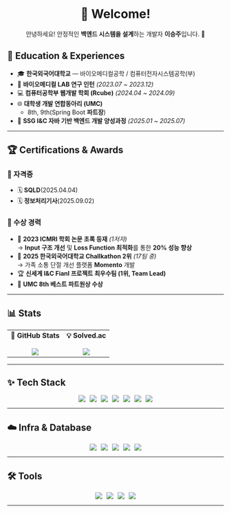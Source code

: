 <div align="center">

# 👋 Welcome!  
안녕하세요! 안정적인 **백엔드 시스템을 설계**하는 개발자 **이승주**입니다. 🚀  

</div>


## 🏫 Education & Experiences

- 🎓 **한국외국어대학교** — 바이오메디컬공학 / 컴퓨터전자시스템공학(부)
- 🧪 **바이오메디컬 LAB 연구 인턴** *(2023.07 ~ 2023.12)*  
- 💻 **컴퓨터공학부 웹개발 학회 (Rcube)** *(2024.04 ~ 2024.09)*  
- 🌐 **대학생 개발 연합동아리 (UMC)**  
  - 8th, 9th(Spring Boot **파트장**) 
- 🏢 **SSG I&C 자바 기반 백엔드 개발 양성과정** *(2025.01 ~ 2025.07)*

---

## 🏆 Certifications & Awards  

### 📜 자격증  
- 🗓 **SQLD**(2025.04.04)  
- 🗓 **정보처리기사**(2025.09.02)  

### 🥇 수상 경력  
- 🧠 **2023 ICMRI 학회 논문 초록 등재** *(1저자)*  
  → **Input 구조 개선** 및 **Loss Function 최적화**를 통한 **20% 성능 향상**  
- 🥈 **2025 한국외국어대학교 Challkathon 2위** *(17팀 중)*  
  → 가족 소통 단절 개선 플랫폼 **Momento** 개발  
- 🏆 **신세계 I&C Fianl 프로젝트 최우수팀 (1위, Team Lead)**  
- 🌟 **UMC 8th 베스트 파트원상 수상**

---

## 📊 Stats  

<table>
  <tr>
    <td align="center">
      <strong>🚀 GitHub Stats</strong><br/><br/>
      <img src="https://github-readme-stats.vercel.app/api?username=Leeseung-joo&show_icons=true&theme=default" />
    </td>
    <td align="center">
      <strong>💡 Solved.ac</strong><br/><br/>
      <a href="https://solved.ac/eun07213">
        <img src="http://mazassumnida.wtf/api/generate_badge?boj=eun07213" />
      </a>
    </td>
  </tr>
</table>

---
## ✨ Tech Stack

<div style="display: flex; flex-wrap: wrap; justify-content: center; gap: 10px;">
  <img src="https://img.shields.io/badge/Java-007396?style=flat-square&logo=OpenJDK&logoColor=white"/>
  <img src="https://img.shields.io/badge/Kotlin-7F52FF?style=flat-square&logo=Kotlin&logoColor=white"/>
  <img src="https://img.shields.io/badge/Python-3776AB?style=flat-square&logo=Python&logoColor=white"/>
  <img src="https://img.shields.io/badge/Spring Boot-6DB33F?style=flat-square&logo=Spring%20Boot&logoColor=white"/>
  <img src="https://img.shields.io/badge/JPA-59666C?style=flat-square&logo=Hibernate&logoColor=white"/>
  <img src="https://img.shields.io/badge/QueryDSL-008CFF?style=flat-square&logo=GraphQL&logoColor=white"/>
  <img src="https://img.shields.io/badge/MyBatis-000000?style=flat-square&logo=MyBatis&logoColor=white"/>
</div>

---

## ☁️ Infra & Database

<div style="display: flex; flex-wrap: wrap; justify-content: center; gap: 10px;">
  <img src="https://img.shields.io/badge/MySQL-4479A1?style=flat-square&logo=MySQL&logoColor=white"/>
  <img src="https://img.shields.io/badge/Redis-DC382D?style=flat-square&logo=Redis&logoColor=white"/>
  <img src="https://img.shields.io/badge/Docker-2496ED?style=flat-square&logo=Docker&logoColor=white"/>
  <img src="https://img.shields.io/badge/AWS-232F3E?style=flat-square&logo=Amazon%20AWS&logoColor=white"/>
  <img src="https://img.shields.io/badge/GitHub%20Actions-2088FF?style=flat-square&logo=GitHub%20Actions&logoColor=white"/>
</div>

---

## 🛠️ Tools

<div style="display: flex; flex-wrap: wrap; justify-content: center; gap: 10px;">
  <img src="https://img.shields.io/badge/GitHub-181717?style=flat-square&logo=GitHub&logoColor=white"/>
  <img src="https://img.shields.io/badge/Slack-4A154B?style=flat-square&logo=Slack&logoColor=white"/>
  <img src="https://img.shields.io/badge/Notion-000000?style=flat-square&logo=Notion&logoColor=white"/>
  <img src="https://img.shields.io/badge/Discord-5865F2?style=flat-square&logo=Discord&logoColor=white"/>
</div>

---
